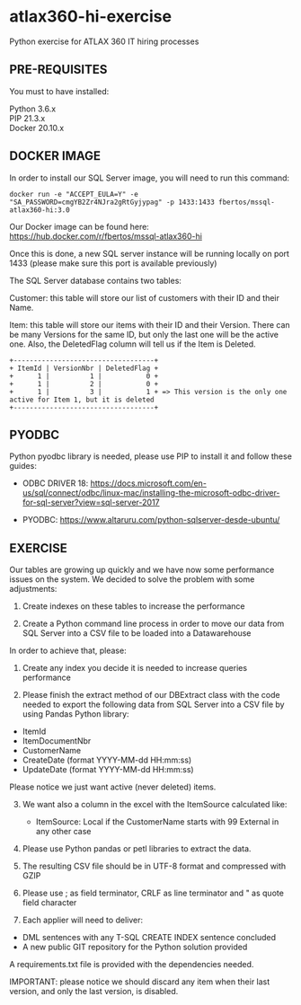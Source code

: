 # atlax360-hi-exercise

Python exercise for ATLAX 360 IT hiring processes


PRE-REQUISITES
--------------

You must to have installed:

Python 3.6.x
<br>
PIP 21.3.x
<br>
Docker 20.10.x




DOCKER IMAGE
------------

In order to install our SQL Server image, you will need to run this command:

```
docker run -e "ACCEPT_EULA=Y" -e "SA_PASSWORD=cmgYB2Zr4NJra2gRtGyjypag" -p 1433:1433 fbertos/mssql-atlax360-hi:3.0
```

Our Docker image can be found here:
https://hub.docker.com/r/fbertos/mssql-atlax360-hi

Once this is done, a new SQL server instance will be running locally on port 1433 (please make sure this port is available previously)


The SQL Server database contains two tables:

Customer: this table will store our list of customers with their ID and their Name.

Item: this table will store our items with their ID and their Version. There can be many Versions for the same ID, but only the last one will be the active one.
      Also, the DeletedFlag column will tell us if the Item is Deleted.
```
+-----------------------------------+
+ ItemId | VersionNbr | DeletedFlag +
+      1 |          1 |           0 +
+      1 |          2 |           0 + 
+      1 |          3 |           1 + => This version is the only one active for Item 1, but it is deleted
+-----------------------------------+
```



PYODBC
------

Python pyodbc library is needed, please use PIP to install it and follow these guides:

- ODBC DRIVER 18: https://docs.microsoft.com/en-us/sql/connect/odbc/linux-mac/installing-the-microsoft-odbc-driver-for-sql-server?view=sql-server-2017

- PYODBC: https://www.altaruru.com/python-sqlserver-desde-ubuntu/



EXERCISE
--------

Our tables are growing up quickly and we have now some performance issues on the system. We decided to solve the problem with some adjustments:

1. Create indexes on these tables to increase the performance

2. Create a Python command line process in order to move our data from SQL Server into a CSV file to be loaded into a Datawarehouse


In order to achieve that, please:

1. Create any index you decide it is needed to increase queries performance

2. Please finish the extract method of our DBExtract class with the code needed to export the following data from SQL Server into a CSV file by using Pandas Python library:
  - ItemId
  - ItemDocumentNbr
  - CustomerName
  - CreateDate (format YYYY-MM-dd HH:mm:ss)
  - UpdateDate (format YYYY-MM-dd HH:mm:ss)

Please notice we just want active (never deleted) items. 

3. We want also a column in the excel with the ItemSource calculated like:
   - ItemSource: Local if the CustomerName starts with 99
                 External in any other case

4. Please use Python pandas or petl libraries to extract the data.

5. The resulting CSV file should be in UTF-8 format and compressed with GZIP

6. Please use ; as field terminator, CRLF as line terminator and " as quote field character

7. Each applier will need to deliver:
  - DML sentences with any T-SQL CREATE INDEX sentence concluded
  - A new public GIT repository for the Python solution provided

A requirements.txt file is provided with the dependencies needed.

IMPORTANT: please notice we should discard any item when their last version, and only the last version, is disabled.



